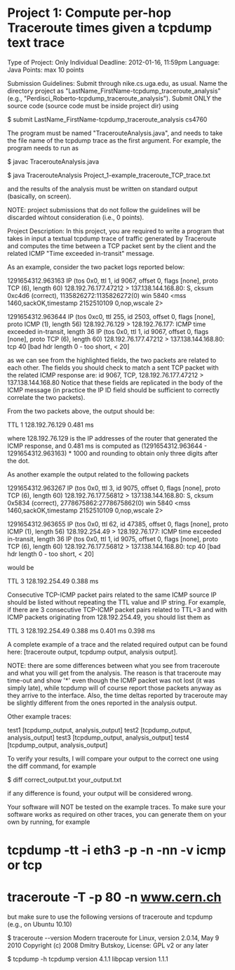 Project 1: Compute per-hop Traceroute times given a tcpdump text trace
=======================================================================

Type of Project: Only Individual
Deadline: 2012-01-16, 11:59pm
Language: Java
Points: max 10 points

Submission Guidelines: Submit through nike.cs.uga.edu, as usual. Name the directory project as "LastName_FirstName-tcpdump_traceroute_analysis" (e.g., "Perdisci_Roberto-tcpdump_traceroute_analysis"). Submit ONLY the source code (source code must be inside project dir) using 

$ submit   LastName_FirstName-tcpdump_traceroute_analysis   cs4760

The program must be named "TracerouteAnalysis.java", and needs to take the file name of the tcpdump trace as the first argument. For example, the program needs to run as

$ javac  TracerouteAnalysis.java

$ java  TracerouteAnalysis  Project_1-example_traceroute_TCP_trace.txt

and the results of the analysis must be written on standard output (basically, on screen).

NOTE: project submissions that do not follow the guidelines will be discarded wihtout consideration (i.e., 0 points).


Project Description: In this project, you are required to write a program that takes in input a textual tcpdump trace of traffic generated by Traceroute and computes the time between a TCP packet sent by the client and the related ICMP "Time exceeded in-transit" message.

As an example, consider the two packet logs reported below:

1291654312.963163 IP (tos 0x0, ttl 1, id 9067, offset 0, flags [none], proto TCP (6), length 60) 128.192.76.177.47212 > 137.138.144.168.80: S, cksum 0xc4d6 (correct), 1135826272:1135826272(0) win 5840 <mss 1460,sackOK,timestamp 2152510109 0,nop,wscale 2>

1291654312.963644 IP (tos 0xc0, ttl 255, id 2503, offset 0, flags [none], proto ICMP (1), length 56) 128.192.76.129 > 128.192.76.177: ICMP time exceeded in-transit, length 36
    IP (tos 0x0, ttl 1, id 9067, offset 0, flags [none], proto TCP (6), length 60) 128.192.76.177.47212 > 137.138.144.168.80:  tcp 40 [bad hdr length 0 - too short, < 20]

as we can see from the highlighted fields, the two packets are related to each other. 
The fields you should check to match a sent TCP packet with the related ICMP response are: id 9067, TCP, 128.192.76.177.47212 > 137.138.144.168.80 
Notice that these fields are replicated in the body of the ICMP message (in practice the IP ID field should be sufficient to correctly correlate the two packets).

From the two packets above, the output should be:

TTL 1
128.192.76.129
0.481 ms

where 128.192.76.129 is the IP addresses of the router that generated the ICMP response, and 0.481 ms is computed as (1291654312.963644 - 1291654312.963163) * 1000 and rounding to obtain only three digits after the dot.

As another example the output related to the following packets

1291654312.963267 IP (tos 0x0, ttl 3, id 9075, offset 0, flags [none], proto TCP (6), length 60) 128.192.76.177.56812 > 137.138.144.168.80: S, cksum 0x5834 (correct), 2778675862:2778675862(0) win 5840 <mss 1460,sackOK,timestamp 2152510109 0,nop,wscale 2>

1291654312.963655 IP (tos 0x0, ttl 62, id 47385, offset 0, flags [none], proto ICMP (1), length 56) 128.192.254.49 > 128.192.76.177: ICMP time exceeded in-transit, length 36
    IP (tos 0x0, ttl 1, id 9075, offset 0, flags [none], proto TCP (6), length 60) 128.192.76.177.56812 > 137.138.144.168.80:  tcp 40 [bad hdr length 0 - too short, < 20]

would be

TTL 3
128.192.254.49
0.388 ms


Consecutive TCP-ICMP packet pairs related to the same ICMP source IP should be listed without repeating the TTL value and IP string. For example, if there are 3 consecutive TCP-ICMP packet pairs related to TTL=3 and with ICMP packets originating from 128.192.254.49, you should list them as 

TTL 3
128.192.254.49
0.388 ms
0.401 ms
0.398 ms

A complete example of a trace and the related required output can be found here:  [traceroute output, tcpdump output, analysis output].

NOTE: there are some differences between what you see from traceroute and what you will get from the analysis. The reason is that traceroute may time-out and show '*' even though the ICMP packet was not lost (it was simply late), while tcpdump will of course report those packets anyway as they arrive to the interface. Also, the time deltas reported by traceroute may be slightly different from the ones reported in the analysis output.

Other example traces:

test1 [tcpdump_output, analysis_output]
test2 [tcpdump_output, analysis_output]
test3 [tcpdump_output, analysis_output]
test4 [tcpdump_output, analysis_output]


To verify your results, I will compare your output to the correct one using the diff command, for example

$ diff  correct_output.txt  your_output.txt

if any difference is found, your output will be considered wrong.

Your software will NOT be tested on the example traces. To make sure your software works as required on other traces, you can generate them on your own by running, for example

# tcpdump -tt -i eth3 -p -n -nn -v icmp or tcp

# traceroute -T -p 80 -n www.cern.ch

but make sure to use the following versions of traceroute and tcpdump (e.g., on Ubuntu 10.10) 

$ traceroute --version
Modern traceroute for Linux, version 2.0.14, May  9 2010
Copyright (c) 2008  Dmitry Butskoy,   License: GPL v2 or any later

$ tcpdump -h
tcpdump version 4.1.1
libpcap version 1.1.1






